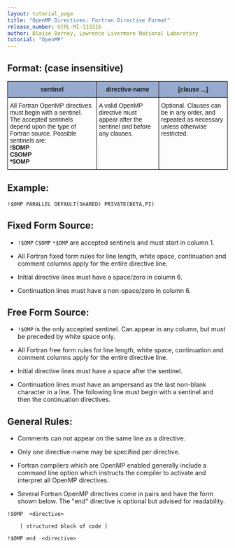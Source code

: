 ```yaml
---
layout: tutorial_page
title: "OpenMP Directives: Fortran Directive Format"
release_number: UCRL-MI-133316
author: Blaise Barney, Lawrence Livermore National Laboratory
tutorial: "OpenMP"
---
```


## Format: (case insensitive)

<style type="text/css">
.tg  {border-collapse:collapse;border-spacing:0;}
.tg td{border-color:black;border-style:solid;border-width:1px;font-family:Arial, sans-serif;font-size:14px;
  overflow:hidden;padding:10px 5px;word-break:normal;}
.tg th{border-color:black;border-style:solid;border-width:1px;font-family:Arial, sans-serif;font-size:14px;
  font-weight:normal;overflow:hidden;padding:10px 5px;word-break:normal;}
.tg .tg-fdm5{background-color:#98ABCE;font-weight:bold;text-align:center;vertical-align:middle}
.tg .tg-0lax{text-align:left;vertical-align:top}
</style>
<table class="tg">
<thead>
  <tr>
    <th class="tg-fdm5"><span style="background-color:#98ABCE">sentinel</span></th>
    <th class="tg-fdm5"><span style="background-color:#98ABCE">directive-name</span></th>
    <th class="tg-fdm5"><span style="background-color:#98ABCE">[clause ...]</span></th>
  </tr>
</thead>
<tbody>
  <tr>
    <td class="tg-0lax">All Fortran OpenMP directives must begin with a sentinel. The accepted sentinels depend upon the type of Fortran source. Possible sentinels are:<br><span style="font-weight:bold">    !$OMP  </span><br><span style="font-weight:bold">    C$OMP     </span><br><span style="font-weight:bold">    *$OMP </span></td>
    <td class="tg-0lax">A valid OpenMP directive must appear after the sentinel and before any clauses.</td>
    <td class="tg-0lax">Optional. Clauses can be in any order, and repeated as necessary unless otherwise restricted.</td>
  </tr>
</tbody>
</table>


## Example:

```
!$OMP PARALLEL DEFAULT(SHARED) PRIVATE(BETA,PI)
```

## Fixed Form Source:

* `!$OMP` `C$OMP` `*$OMP` are accepted sentinels and must start in column 1.

* All Fortran fixed form rules for line length, white space, continuation and comment columns apply for the entire directive line.

* Initial directive lines must have a space/zero in column 6.

* Continuation lines must have a non-space/zero in column 6.

## Free Form Source:

* `!$OMP` is the only accepted sentinel. Can appear in any column, but must be preceded by white space only.

* All Fortran free form rules for line length, white space, continuation and comment columns apply for the entire directive line.

* Initial directive lines must have a space after the sentinel.

* Continuation lines must have an ampersand as the last non-blank character in a line. The following line must begin with a sentinel and then the continuation directives.

## General Rules:

* Comments can not appear on the same line as a directive.

* Only one directive-name may be specified per directive.

* Fortran compilers which are OpenMP enabled generally include a command line option which instructs the compiler to activate and interpret all OpenMP directives.

* Several Fortran OpenMP directives come in pairs and have the form shown below. The "end" directive is optional but advised for readability.

```
!$OMP  <directive> 

    [ structured block of code ]

!$OMP end  <directive>
```